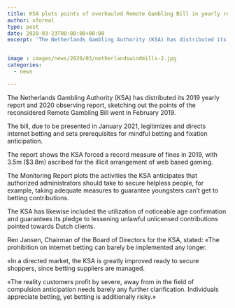 ```yaml
---
title: KSA plots points of overhauled Remote Gambling Bill in yearly report
author: xforeal 
type: post
date: 2020-03-23T00:00:00+00:00
excerpt: 'The Netherlands Gambling Authority (KSA) has distributed its 2019 yearly report and 2020 checking report, laying out the points of the overhauled Remote Gambling Bill went in February 2019 '


image : images/news/2020/03/netherlandswindmills-2.jpg
categories:
  - news

---
```

The Netherlands Gambling Authority (KSA) has distributed its 2019 yearly report and 2020 observing report, sketching out the points of the reconsidered Remote Gambling Bill went in February 2019. 

The bill, due to be presented in January 2021, legitimizes and directs internet betting and sets prerequisites for mindful betting and fixation anticipation. 

The report shows the KSA forced a record measure of fines in 2019, with 3.5m ($3.8m) ascribed for the illicit arrangement of web based gaming. 

The Monitoring Report plots the activities the KSA anticipates that authorized administrators should take to secure helpless people, for example, taking adequate measures to guarantee youngsters can&#8217;t get to betting contributions. 

The KSA has likewise included the utilization of noticeable age confirmation and guarantees its pledge to lessening unlawful unlicensed contributions pointed towards Dutch clients. 

Ren Jansen, Chairman of the Board of Directors for the KSA, stated: &#171;The prohibition on internet betting can barely be implemented any longer. 

&#171;In a directed market, the KSA is greatly improved ready to secure shoppers, since betting suppliers are managed. 

&#171;The reality customers profit by severe, away from in the field of compulsion anticipation needs barely any further clarification. Individuals appreciate betting, yet betting is additionally risky.&#187;